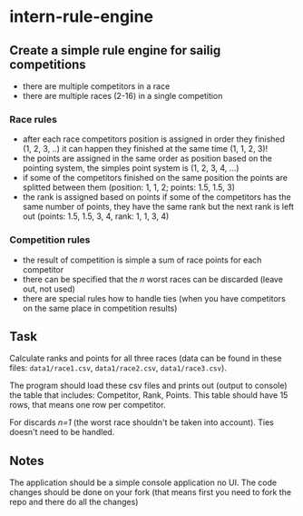# intern-rule-engine

## Create a simple rule engine for sailig competitions

- there are multiple competitors in a race
- there are multiple races  (2-16) in a single competition

### Race rules
- after each race competitors position is assigned in order they finished (1, 2, 3, ..) it can happen they finished at the same time (1, 1, 2, 3)!
- the points are assigned in the same order as position based on the pointing system, the simples point system is (1, 2, 3, 4, ...)
- if some of the competitors finished on the same position the points are splitted between them (position: 1, 1, 2; points: 1.5, 1.5, 3) 
- the rank is assigned based on points if some of the competitors has the same number of points, they have the same rank but the next rank is left out (points: 1.5, 1.5, 3, 4, rank: 1, 1, 3, 4)

### Competition rules
- the result of competition is simple a sum of race points for each competitor
- there can be specified that the _n_ worst races can be discarded (leave out, not used)
- there are special rules how to handle ties (when you have competitors on the same place in competition results)

## Task
Calculate ranks and points for all three races (data can be found in these files: `data1/race1.csv`, `data1/race2.csv`, `data1/race3.csv`).

The program should load these csv files and prints out (output to console) the table that includes: Competitor, Rank, Points. This table should have 15 rows, that means one row per competitor. 

For discards _n=1_ (the worst race shouldn't be taken into account). Ties doesn't need to be handled.

## Notes
The application should be a simple console application no UI.
The code changes should be done on your fork (that means first you need to fork the repo and there do all the changes)